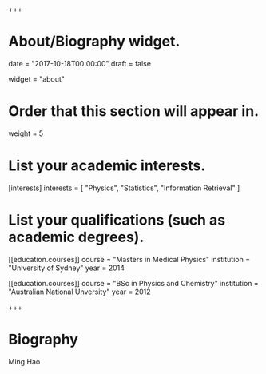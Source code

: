 +++
# About/Biography widget.

date = "2017-10-18T00:00:00"
draft = false

widget = "about"

# Order that this section will appear in.
weight = 5

# List your academic interests.
[interests]
  interests = [
    "Physics",
    "Statistics",
    "Information Retrieval"
  ]

# List your qualifications (such as academic degrees).

[[education.courses]]
  course = "Masters in Medical Physics"
  institution = "University of Sydney"
  year = 2014

[[education.courses]]
  course = "BSc in Physics and Chemistry"
  institution = "Australian National Unversity"
  year = 2012
 
+++

# Biography

Ming Hao
